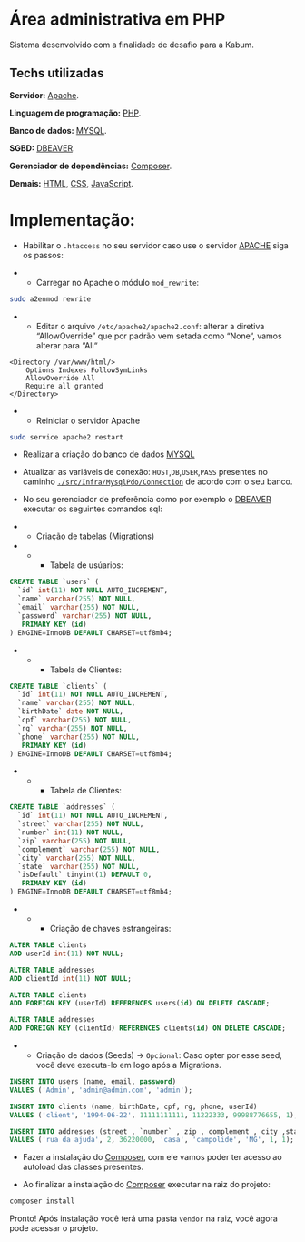 
# Área administrativa em PHP

Sistema desenvolvido com a finalidade de desafio para a Kabum.




## Techs utilizadas

**Servidor:**  [Apache](https://www.apache.org/).

**Linguagem de programação:**  [PHP](https://www.php.net/).

**Banco de dados:**  [MYSQL](https://www.mysql.com/).

**SGBD:**  [DBEAVER](https://dbeaver.io/).

**Gerenciador de dependências:**  [Composer](https://getcomposer.org/).

**Demais:**  [HTML](https://developer.mozilla.org/pt-BR/docs/Web/HTML), [CSS](https://developer.mozilla.org/pt-BR/docs/Web/CSS), [JavaScript](https://developer.mozilla.org/pt-BR/docs/Web/JavaScript).

# Implementação:

- Habilitar o `.htaccess` no seu servidor caso use o servidor [APACHE](https://www.apache.org/) siga os passos:

- - Carregar no Apache o módulo `mod_rewrite`:

```bash
sudo a2enmod rewrite
```

- - Editar o arquivo `/etc/apache2/apache2.conf`: alterar a diretiva “AllowOverride” que por padrão vem setada como “None“, vamos alterar para “All“

```
<Directory /var/www/html/>
	Options Indexes FollowSymLinks
	AllowOverride All
	Require all granted
</Directory>
```
- -  Reiniciar o servidor Apache

```bash
sudo service apache2 restart
```

- Realizar a criação do banco de dados [MYSQL](https://www.mysql.com/)

- Atualizar as variáveis de conexão: `HOST`,`DB`,`USER`,`PASS` presentes no caminho [`./src/Infra/MysqlPdo/Connection`](https://github.com/alyssondepaula/kabum/blob/main/src/Infra/MysqlPdo/Connection.php) de acordo com o seu banco.

- No seu gerenciador de preferência como por exemplo o [DBEAVER](https://dbeaver.io/) executar os seguintes comandos sql:

- - Criação de tabelas (Migrations)
- - - Tabela de usúarios:
```sql
CREATE TABLE `users` (
  `id` int(11) NOT NULL AUTO_INCREMENT,
  `name` varchar(255) NOT NULL,
  `email` varchar(255) NOT NULL,
  `password` varchar(255) NOT NULL,
   PRIMARY KEY (id)
) ENGINE=InnoDB DEFAULT CHARSET=utf8mb4;
```

- - - Tabela de Clientes:
```sql
CREATE TABLE `clients` (
  `id` int(11) NOT NULL AUTO_INCREMENT,
  `name` varchar(255) NOT NULL,
  `birthDate` date NOT NULL,
  `cpf` varchar(255) NOT NULL,
  `rg` varchar(255) NOT NULL,
  `phone` varchar(255) NOT NULL,
   PRIMARY KEY (id)
) ENGINE=InnoDB DEFAULT CHARSET=utf8mb4;
```

- - - Tabela de Clientes:
```sql
CREATE TABLE `addresses` (
  `id` int(11) NOT NULL AUTO_INCREMENT,
  `street` varchar(255) NOT NULL,
  `number` int(11) NOT NULL,
  `zip` varchar(255) NOT NULL,
  `complement` varchar(255) NOT NULL,
  `city` varchar(255) NOT NULL,
  `state` varchar(255) NOT NULL,
  `isDefault` tinyint(1) DEFAULT 0,
   PRIMARY KEY (id)
) ENGINE=InnoDB DEFAULT CHARSET=utf8mb4;
```

- - - Criação de chaves estrangeiras:
```sql
ALTER TABLE clients
ADD userId int(11) NOT NULL;

ALTER TABLE addresses
ADD clientId int(11) NOT NULL;

ALTER TABLE clients
ADD FOREIGN KEY (userId) REFERENCES users(id) ON DELETE CASCADE;

ALTER TABLE addresses
ADD FOREIGN KEY (clientId) REFERENCES clients(id) ON DELETE CASCADE;
```

- - Criação de dados (Seeds) -> `Opcional`:  Caso opter por esse seed, você deve executa-lo em logo após a Migrations.

```sql
INSERT INTO users (name, email, password)
VALUES ('Admin', 'admin@admin.com', 'admin');

INSERT INTO clients (name, birthDate, cpf, rg, phone, userId)
VALUES ('client', '1994-06-22', 11111111111, 11222333, 99988776655, 1);

INSERT INTO addresses (street , `number` , zip , complement , city ,state , clientId, isDefault)
VALUES ('rua da ajuda', 2, 36220000, 'casa', 'campolide', 'MG', 1, 1);
```


- Fazer a instalação do [Composer](https://getcomposer.org/download/), com ele vamos poder ter acesso ao autoload das classes presentes.

- Ao finalizar a instalação do [Composer](https://getcomposer.org/download/) executar na raiz do projeto:

```bash
composer install
```
Pronto! Após instalação você terá uma pasta `vendor` na raiz, você agora pode acessar o projeto.